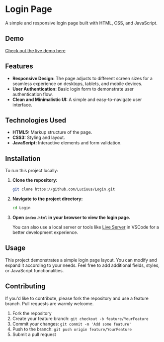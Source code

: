 
# Login Page

A simple and responsive login page built with HTML, CSS, and JavaScript.

## Demo

[Check out the live demo here](https://luciuus.github.io/Login/)

## Features

- **Responsive Design:** The page adjusts to different screen sizes for a seamless experience on desktops, tablets, and mobile devices.
- **User Authentication:** Basic login form to demonstrate user authentication flow.
- **Clean and Minimalistic UI:** A simple and easy-to-navigate user interface.

## Technologies Used

- **HTML5:** Markup structure of the page.
- **CSS3:** Styling and layout.
- **JavaScript:** Interactive elements and form validation.

## Installation

To run this project locally:

1. **Clone the repository:**

   ```bash
   git clone https://github.com/Luciuus/Login.git
   ```

2. **Navigate to the project directory:**

   ```bash
   cd Login
   ```

3. **Open `index.html` in your browser to view the login page.**

   You can also use a local server or tools like [Live Server](https://marketplace.visualstudio.com/items?itemName=ritwickdey.LiveServer) in VSCode for a better development experience.

## Usage

This project demonstrates a simple login page layout. You can modify and expand it according to your needs. Feel free to add additional fields, styles, or JavaScript functionalities.

## Contributing

If you'd like to contribute, please fork the repository and use a feature branch. Pull requests are warmly welcome.

1. Fork the repository
2. Create your feature branch: `git checkout -b feature/YourFeature`
3. Commit your changes: `git commit -m 'Add some feature'`
4. Push to the branch: `git push origin feature/YourFeature`
5. Submit a pull request

